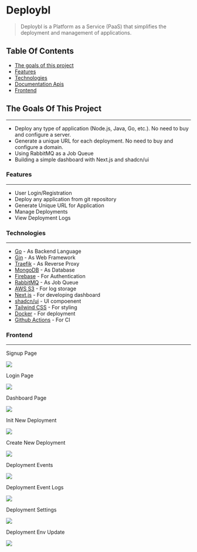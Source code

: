 # Deploybl

> Deploybl is a Platform as a Service (PaaS) that simplifies the deployment and management of applications.

## Table Of Contents

- [The goals of this project](#goal)
- [Features](#features)
- [Technologies](#technologies---libraries)
- [Documentation Apis](#documentation-apis)
- [Frontend](#frontend)

<a id="goal"></a>
## The Goals Of This Project
---

* Deploy any type of application (Node.js, Java, Go, etc.). No need to buy and configure a server.
* Generate a unique URL for each deployment. No need to buy and configure a domain.
* Using RabbitMQ as a Job Queue
* Building a simple dashboard with Next.js and shadcn/ui

<a id="features"></a>
### Features
---

* User Login/Registration
* Deploy any application from git repository
* Generate Unique URL for Application
* Manage Deployments
* View Deployment Logs

<a id="technologies"></a>
### Technologies
---

* [Go](https://golang.org/) - As Backend Language
* [Gin](https://github.com/gin-gonic/gin) - As Web Framework
* [Traefik](https://traefik.io/) - As Reverse Proxy
* [MongoDB](https://www.mongodb.com/) - As Database
* [Firebase](https://firebase.google.com/) - For Authentication
* [RabbitMQ](https://www.rabbitmq.com/) - As Job Queue
* [AWS S3](https://aws.amazon.com/s3/) - For log storage
* [Next.js](https://nextjs.org/) - For developing dashboard
* [shadcn/ui](https://ui.shadcn.com/) - UI compoenent
* [Tailwind CSS](https://tailwindcss.com/) - For styling
* [Docker](https://www.docker.com/) - For deployment
* [Github Actions](https://github.com/features/actions) - For CI

<a id="frontend"></a>
### Frontend
---
 <p> Signup Page </p>
<img src ="images/signup.jpeg">
 <p> Login Page </p>
<img src ="images/login.jpeg">
 <p> Dashboard Page </p>
<img src ="images/dashboard.jpeg">

 <p> Init New Deployment </p>
<img src ="images/init_new_deployment.jpeg">

 <p> Create New Deployment </p>
<img src ="images/create_new_deployment.jpeg">

 <p>Deployment Events</p>
<img src ="images/deployment_events.jpeg">

 <p> Deployment Event Logs </p>
<img src ="images/deployment_logs.jpeg">
 <p> Deployment Settings </p>
<img src ="images/deployment_settings.jpeg">
 <p> Deployment Env Update </p>
<img src ="images/env.jpeg">
